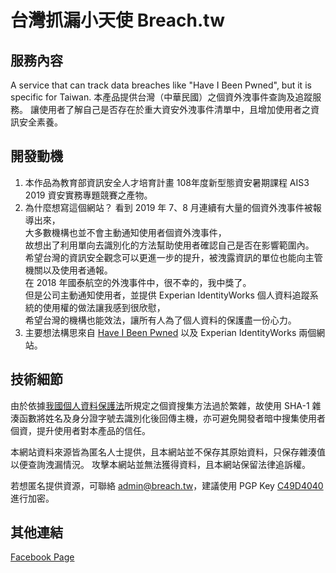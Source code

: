 # 台灣抓漏小天使 Breach.tw

## 服務內容
A service that can track data breaches like "Have I Been Pwned", but it is specific for Taiwan.
本產品提供台灣（中華民國）之個資外洩事件查詢及追蹤服務。
讓使用者了解自己是否存在於重大資安外洩事件清單中，且增加使用者之資訊安全素養。

## 開發動機
1. 本作品為教育部資訊安全人才培育計畫 108年度新型態資安暑期課程 AIS3 2019 資安實務專題競賽之產物。
2. 為什麼想寫這個網站？
看到 2019 年 7、8 月連續有大量的個資外洩事件被報導出來，  
大多數機構也並不會主動通知使用者個資外洩事件，  
故想出了利用單向去識別化的方法幫助使用者確認自己是否在影響範圍內。  
希望台灣的資訊安全觀念可以更進一步的提升，被洩露資訊的單位也能向主管機關以及使用者通報。  
在 2018 年國泰航空的外洩事件中，很不幸的，我中獎了。  
但是公司主動通知使用者，並提供 Experian IdentityWorks 個人資料追蹤系統的使用權的做法讓我感到很欣慰，  
希望台灣的機構也能效法，讓所有人為了個人資料的保護盡一份心力。  
3. 主要想法構思來自 [Have I Been Pwned](https://haveibeenpwned.com/) 以及 Experian IdentityWorks 兩個網站。

## 技術細節
由於依據[我國個人資料保護法](https://law.moj.gov.tw/LawClass/LawAll.aspx?PCode=I0050021)所規定之個資搜集方法過於繁雜，故使用 SHA-1 雜湊函數將姓名及身分證字號去識別化後回傳主機，亦可避免開發者暗中搜集使用者個資，提升使用者對本產品的信任。

本網站資料來源皆為匿名人士提供，且本網站並不保存其原始資料，只保存雜湊值以便查詢洩漏情況。
攻擊本網站並無法獲得資料，且本網站保留法律追訴權。

若想匿名提供資源，可聯絡 [admin@breach.tw](mailto:admin@breach.tw)，建議使用 PGP Key [C49D4040](https://pgp.key-server.io/pks/lookup?op=get&fingerprint=on&search=0xF85EC40BC49D4040) 進行加密。

## 其他連結
[Facebook Page](https://www.facebook.com/breach.tw/)

